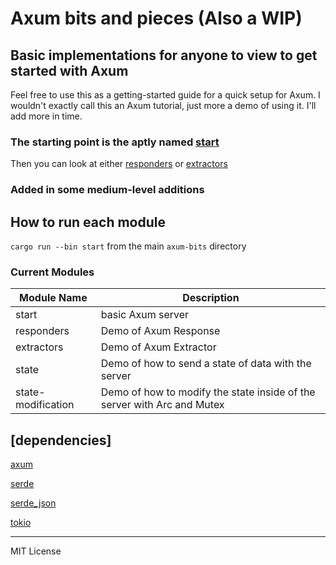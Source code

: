 # Axum bits and pieces (Also a WIP)

## Basic implementations for anyone to view to get started with Axum

Feel free to use this as a getting-started guide for a quick setup for Axum.  I wouldn't exactly call this an Axum tutorial, just more a demo of using it.  I'll add more in time.

### The starting point is the aptly named [start](https://github.com/Muddanak/axum-bits/tree/master/basics/start/src/main.rs)

Then you can look at either [responders](https://github.com/Muddanak/axum-bits/tree/master/basics/responders) or [extractors](https://github.com/Muddanak/axum-bits/tree/master/basics/extractors)

### Added in some medium-level additions

## How to run each module

`cargo run --bin start` from the main `axum-bits` directory

### Current Modules


| Module Name | Description |
|---|---|
start       | basic Axum server
responders  | Demo of Axum Response
extractors  | Demo of Axum Extractor
state       | Demo of how to send a state of data with the server
state-modification | Demo of how to modify the state inside of the server with Arc and Mutex


## [dependencies]

[axum](https://crates.io/crates/axum) 

[serde](https://crates.io/crates/serde) 

[serde_json](https://crates.io/crates/serde_json) 

[tokio](https://crates.io/crates/tokio) 

---
MIT License
